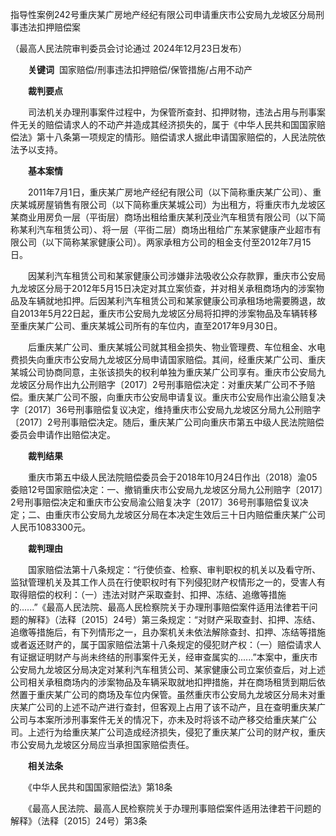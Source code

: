 指导性案例242号重庆某广房地产经纪有限公司申请重庆市公安局九龙坡区分局刑事违法扣押赔偿案

（最高人民法院审判委员会讨论通过 2024年12月23日发布）

　　**关键词**  国家赔偿/刑事违法扣押赔偿/保管措施/占用不动产

　　**裁判要点**

　　司法机关办理刑事案件过程中，为保管所查封、扣押财物，违法占用与刑事案件无关的赔偿请求人的不动产并造成其经济损失的，属于《中华人民共和国国家赔偿法》第十八条第一项规定的情形。赔偿请求人据此申请国家赔偿的，人民法院依法予以支持。

　　**基本案情**

　　2011年7月1日，重庆某广房地产经纪有限公司（以下简称重庆某广公司）、重庆某城房屋销售有限公司（以下简称重庆某城公司）为出租方，将重庆市九龙坡区某商业用房负一层（平街层）商场出租给重庆某利茂业汽车租赁有限公司（以下简称某利汽车租赁公司）、将一层（平街二层）商场出租给广东某家健康产业超市有限公司（以下简称某家健康公司）。两家承租方公司的租金支付至2012年7月15日。

　　因某利汽车租赁公司和某家健康公司涉嫌非法吸收公众存款罪，重庆市公安局九龙坡区分局于2012年5月15日决定对其立案侦查，并对相关承租商场内的涉案物品及车辆就地扣押。后因某利汽车租赁公司和某家健康公司承租场地需要腾退，故自2013年5月22日起，重庆市公安局九龙坡区分局将扣押的涉案物品及车辆转移至重庆某广公司、重庆某城公司所有的车位内，直至2017年9月30日。

　　后重庆某广公司、重庆某城公司就其租金损失、物业管理费、车位租金、水电费损失向重庆市公安局九龙坡区分局申请国家赔偿。其间，经重庆某广公司、重庆某城公司协商同意，主张该损失的权利单独为重庆某广公司享有。重庆市公安局九龙坡区分局作出九公刑赔字〔2017〕2号刑事赔偿决定：对重庆某广公司不予赔偿。重庆某广公司不服，向重庆市公安局申请复议。重庆市公安局作出渝公赔复决字〔2017〕36号刑事赔偿复议决定，维持重庆市公安局九龙坡区分局九公刑赔字〔2017〕2号刑事赔偿决定。随后，重庆某广公司向重庆市第五中级人民法院赔偿委员会申请作出赔偿决定。

　　**裁判结果**

　　重庆市第五中级人民法院赔偿委员会于2018年10月24日作出（2018）渝05委赔12号国家赔偿决定：一、撤销重庆市公安局九龙坡区分局九公刑赔字〔2017〕2号刑事赔偿决定和重庆市公安局渝公赔复决字〔2017〕36号刑事赔偿复议决定；二、由重庆市公安局九龙坡区分局在本决定生效后三十日内赔偿重庆某广公司人民币1083300元。

　　**裁判理由**

　　国家赔偿法第十八条规定：“行使侦查、检察、审判职权的机关以及看守所、监狱管理机关及其工作人员在行使职权时有下列侵犯财产权情形之一的，受害人有取得赔偿的权利：（一）违法对财产采取查封、扣押、冻结、追缴等措施的......”《最高人民法院、最高人民检察院关于办理刑事赔偿案件适用法律若干问题的解释》（法释〔2015〕24号）第三条规定：“对财产采取查封、扣押、冻结、追缴等措施后，有下列情形之一，且办案机关未依法解除查封、扣押、冻结等措施或者返还财产的，属于国家赔偿法第十八条规定的侵犯财产权：（一）赔偿请求人有证据证明财产与尚未终结的刑事案件无关，经审查属实的......”本案中，重庆市公安局九龙坡区分局决定对某利汽车租赁公司、某家健康公司立案侦查后，对上述公司相关承租商场内的涉案物品及车辆采取就地扣押措施，并在商场租赁到期后依然置于重庆某广公司的商场及车位内保管。虽然重庆市公安局九龙坡区分局未对重庆某广公司的上述不动产进行查封，但客观上占用了该不动产，且在查明重庆某广公司与本案所涉刑事案件无关的情况下，亦未及时将该不动产移交给重庆某广公司。上述行为给重庆某广公司造成经济损失，侵犯了重庆某广公司的财产权，重庆市公安局九龙坡区分局应当承担国家赔偿责任。

　　**相关法条**

　　《中华人民共和国国家赔偿法》第18条

　　《最高人民法院、最高人民检察院关于办理刑事赔偿案件适用法律若干问题的解释》（法释〔2015〕24号）第3条